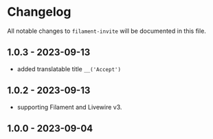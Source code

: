 # Changelog

All notable changes to `filament-invite` will be documented in this file.

## 1.0.3 - 2023-09-13

- added translatable title ``__('Accept')``

## 1.0.2 - 2023-09-13

- supporting Filament and Livewire v3.

## 1.0.0 - 2023-09-04


